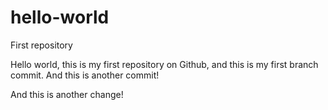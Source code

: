 # hello-world
First repository

Hello world, this is my first repository on Github, and this is my first branch commit.
And this is another commit!

And this is another change!
